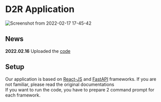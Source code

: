 # D2R Application
![Screenshot from 2022-02-17 17-45-42](https://user-images.githubusercontent.com/34101139/154438723-04a10cd3-af89-45fe-8c5a-f4dfb7134f8e.png)
## News
**2022.02.16** 
Uploaded the [code](https://www.dropbox.com/s/qksin06nusk9wvr/D2R-App.zip?dl=0)
## Setup 
Our application is based on [React-JS](https://reactjs.org/docs/getting-started.html) and [FastAPI](https://fastapi.tiangolo.com/) frameworks. If you are not familiar, please read the original documentations\
If you want to run the code, you have to prepare 2 command prompt for each framework.
